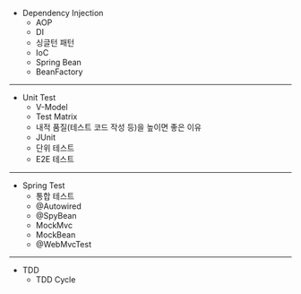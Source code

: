 - Dependency Injection
	- AOP
	- DI
	- 싱글턴 패턴
	- IoC
	- Spring Bean
	- BeanFactory
---
- Unit Test
	- V-Model
	- Test Matrix
	- 내적 품질(테스트 코드 작성 등)을 높이면 좋은 이유
	- JUnit
	- 단위 테스트
	- E2E 테스트
---
- Spring Test
	- 통합 테스트
	- @Autowired
	- @SpyBean
	- MockMvc
	- MockBean
	- @WebMvcTest
---
- TDD
	- TDD Cycle
